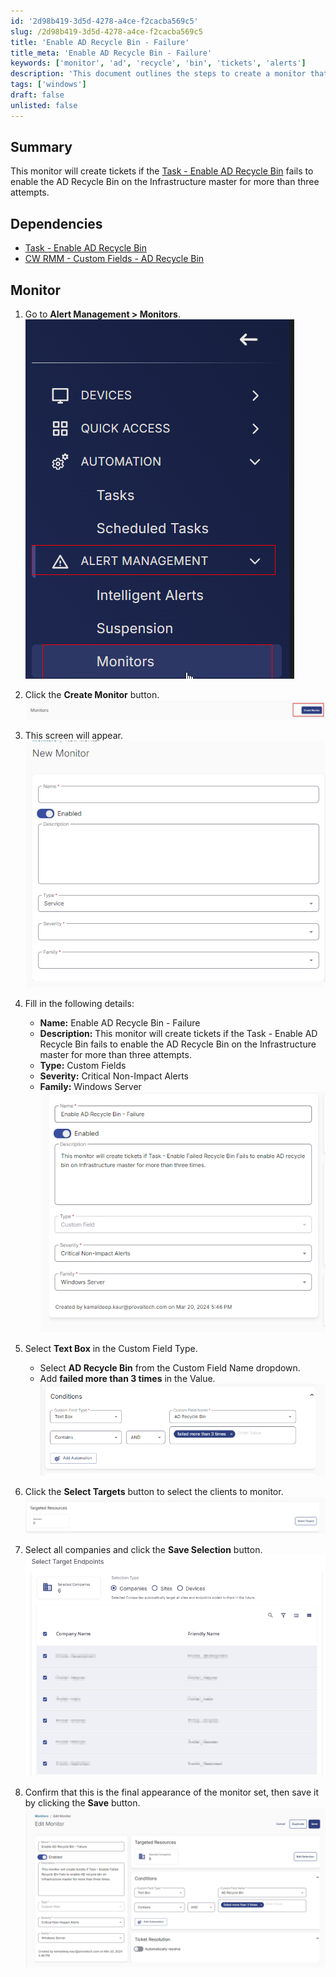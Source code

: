 ```yaml
---
id: '2d98b419-3d5d-4278-a4ce-f2cacba569c5'
slug: /2d98b419-3d5d-4278-a4ce-f2cacba569c5
title: 'Enable AD Recycle Bin - Failure'
title_meta: 'Enable AD Recycle Bin - Failure'
keywords: ['monitor', 'ad', 'recycle', 'bin', 'tickets', 'alerts']
description: 'This document outlines the steps to create a monitor that generates tickets if the task to enable the Active Directory Recycle Bin fails on the Infrastructure master for more than three attempts. It details the necessary dependencies and step-by-step instructions for setting up the monitor in Alert Management.'
tags: ['windows']
draft: false
unlisted: false
---
```


## Summary

This monitor will create tickets if the [Task - Enable AD Recycle Bin](<../tasks/Enable AD Recycle Bin.md>) fails to enable the AD Recycle Bin on the Infrastructure master for more than three attempts.

## Dependencies

- [Task - Enable AD Recycle Bin](<../tasks/Enable AD Recycle Bin.md>)
- [CW RMM - Custom Fields - AD Recycle Bin](<../custom-fields/AD Recycle Bin.md>)

## Monitor

1. Go to **Alert Management > Monitors**.  
   ![Image](../../../static/img/Enable-AD-Recycle-Bin---Failure/image_1.png)  

2. Click the **Create Monitor** button.  
   ![Image](../../../static/img/Enable-AD-Recycle-Bin---Failure/image_2.png)  

3. This screen will appear.  
   ![Image](../../../static/img/Enable-AD-Recycle-Bin---Failure/image_3.png)  

4. Fill in the following details:  
   - **Name:** Enable AD Recycle Bin - Failure  
   - **Description:** This monitor will create tickets if the Task - Enable AD Recycle Bin fails to enable the AD Recycle Bin on the Infrastructure master for more than three attempts.  
   - **Type:** Custom Fields  
   - **Severity:** Critical Non-Impact Alerts  
   - **Family:** Windows Server  
   ![Image](../../../static/img/Enable-AD-Recycle-Bin---Failure/image_4.png)  

5. Select **Text Box** in the Custom Field Type.  
   - Select **AD Recycle Bin** from the Custom Field Name dropdown.  
   - Add **failed more than 3 times** in the Value.  
   ![Image](../../../static/img/Enable-AD-Recycle-Bin---Failure/image_5.png)  

6. Click the **Select Targets** button to select the clients to monitor.  
   ![Image](../../../static/img/Enable-AD-Recycle-Bin---Failure/image_6.png)  

7. Select all companies and click the **Save Selection** button.  
   ![Image](../../../static/img/Enable-AD-Recycle-Bin---Failure/image_7.png)  

8. Confirm that this is the final appearance of the monitor set, then save it by clicking the **Save** button.  
   ![Image](../../../static/img/Enable-AD-Recycle-Bin---Failure/image_8.png)  



